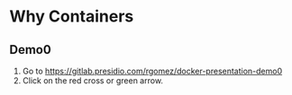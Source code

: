 # Why Containers
## Demo0
1. Go to https://gitlab.presidio.com/rgomez/docker-presentation-demo0
2. Click on the red cross or green arrow.


